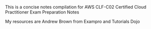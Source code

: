 This is a concise notes compilation for AWS CLF-C02 Certified Cloud Practitioner Exam Preparation Notes





My resources are Andrew Brown from Exampro and Tutorials Dojo



